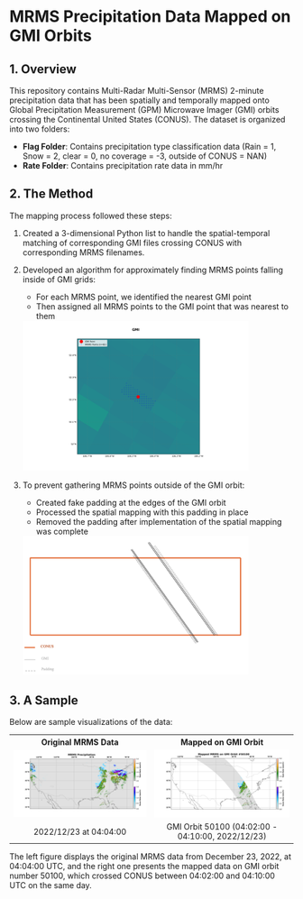 # MRMS Precipitation Data Mapped on GMI Orbits

## 1. Overview

This repository contains Multi-Radar Multi-Sensor (MRMS) 2-minute precipitation data that has been spatially and temporally mapped onto Global Precipitation Measurement (GPM) Microwave Imager (GMI) orbits crossing the Continental United States (CONUS). The dataset is organized into two folders:

- **Flag Folder**: Contains precipitation type classification data (Rain = 1, Snow = 2, clear = 0, no coverage = -3, outside of CONUS = NAN)
- **Rate Folder**: Contains precipitation rate data in mm/hr

## 2. The Method

The mapping process followed these steps:

1. Created a 3-dimensional Python list to handle the spatial-temporal matching of corresponding GMI files crossing CONUS with corresponding MRMS filenames.

2. Developed an algorithm for approximately finding MRMS points falling inside of GMI grids:
   - For each MRMS point, we identified the nearest GMI point
   - Then assigned all MRMS points to the GMI point that was nearest to them
   
   <img src="Example/method_2.png" alt="Example of gathering MRMS points for a GMI grid" width="400"/>
   
3. To prevent gathering MRMS points outside of the GMI orbit:
   - Created fake padding at the edges of the GMI orbit
   - Processed the spatial mapping with this padding in place
   - Removed the padding after implementation of the spatial mapping was complete
   
   <img src="Example/method_1.png" alt="Adding padding to GMI orbit edges" width="400"/>

## 3. A Sample

Below are sample visualizations of the data:

<table>
  <tr>
    <th>Original MRMS Data</th>
    <th>Mapped on GMI Orbit</th>
  </tr>
  <tr>
    <td><img src="Example/MRMS.png" alt="Original MRMS Data" width="600"/></td>
    <td><img src="Example/Mapped.png" alt="Mapped Data" width="600"/></td>
  </tr>
  <tr>
    <td align="center">2022/12/23 at 04:04:00</td>
    <td align="center">GMI Orbit 50100 (04:02:00 - 04:10:00, 2022/12/23)</td>
  </tr>
</table>

The left figure displays the original MRMS data from December 23, 2022, at 04:04:00 UTC, and the right one presents the
mapped data on GMI orbit number 50100, which crossed CONUS between 04:02:00 and 04:10:00 UTC on the same
day.
